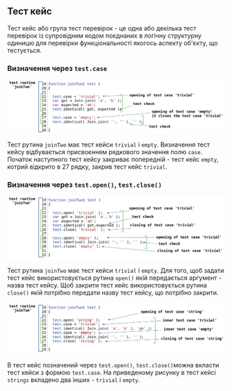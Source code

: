 ## Тест кейс

Тест кейс або група тест перевірок - це одна або декілька тест перевірок із супровідним кодом поєднаних в логічну структурну одиницю для перевірки функціональності якогось аспекту об'єкту, що тестується.

### Визначення через `test.case`

![test.case.simple](../../images/test.case.simple.png)

Тест рутина `joinTwo` має тест кейси `trivial` i `empty`. Визначення тест кейсу відбувається присвоєнням рядкового значення полю `case`. Початок наступного тест кейсу закриває попередній - тест кейс `empty`, котрий відкрито в 27 рядку, закрив тест кейс `trivial`.

### Визначення через `test.open()`, `test.close()`

![test.case.open1](../../images/test.case.open1.png)

Тест рутина `joinTwo` має тест кейси `trivial` i `empty`. Для того, щоб задати тест кейс використовується рутина `open()` якій передається аргумент - назва тест кейсу. Щоб закрити тест кейс використовується рутина `close()` якій потрібно передати назву тест кейсу, що потрібно закрити.

![test.case.open2](../../images/test.case.open2.png)

В тест кейс позначений через `test.open()`, `test.close()`можна вкласти тест кейси з формою `test.case`. На приведеному рисунку в тест кейсі `strings` вкладено два інших - `trivial` i `empty`.  
